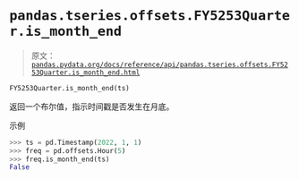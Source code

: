 # `pandas.tseries.offsets.FY5253Quarter.is_month_end`

> 原文：[`pandas.pydata.org/docs/reference/api/pandas.tseries.offsets.FY5253Quarter.is_month_end.html`](https://pandas.pydata.org/docs/reference/api/pandas.tseries.offsets.FY5253Quarter.is_month_end.html)

```py
FY5253Quarter.is_month_end(ts)
```

返回一个布尔值，指示时间戳是否发生在月底。

示例

```py
>>> ts = pd.Timestamp(2022, 1, 1)
>>> freq = pd.offsets.Hour(5)
>>> freq.is_month_end(ts)
False 
```
